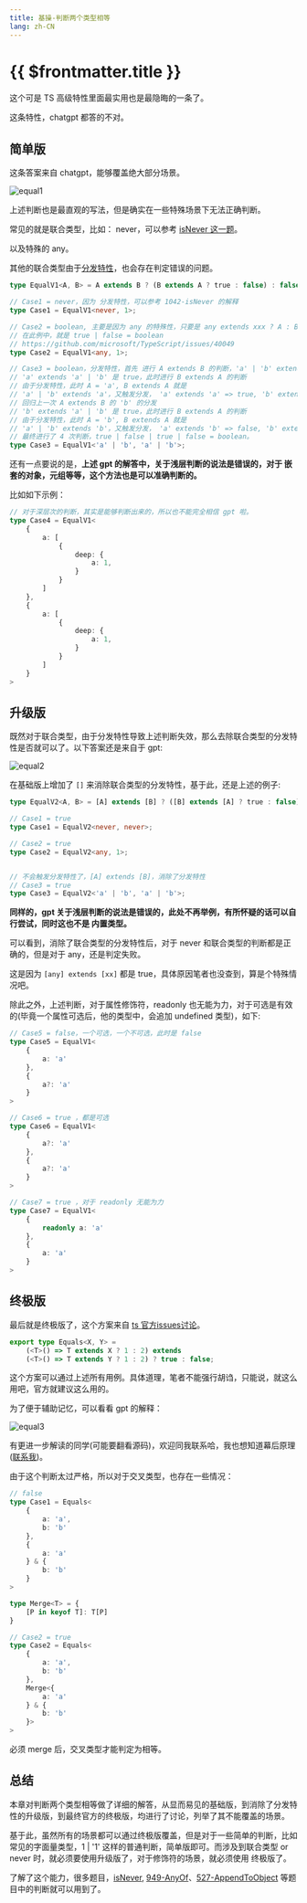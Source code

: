 ```yaml
---
title: 基操-判断两个类型相等
lang: zh-CN
---
```


# {{ $frontmatter.title }}

这个可是 TS 高级特性里面最实用也是最隐晦的一条了。

这条特性，chatgpt 都答的不对。

## 简单版

这条答案来自 chatgpt，能够覆盖绝大部分场景。

![equal1](../assets/equal1.jpg)

上述判断也是最直观的写法，但是确实在一些特殊场景下无法正确判断。

常见的就是联合类型，比如： never，可以参考 [isNever 这一题](/medium/1042-isNever.md)。

以及特殊的 any。

其他的联合类型由于[分发特性](https://www.typescriptlang.org/docs/handbook/2/conditional-types.html#distributive-conditional-types)，也会存在判定错误的问题。

```ts
type EqualV1<A, B> = A extends B ? (B extends A ? true : false) : false;

// Case1 = never，因为 分发特性，可以参考 1042-isNever 的解释
type Case1 = EqualV1<never, 1>;

// Case2 = boolean, 主要是因为 any 的特殊性，只要是 any extends xxx ? A : B，返回必定是 A | B，返回必定是
// 在此例中，就是 true | false = boolean
// https://github.com/microsoft/TypeScript/issues/40049
type Case2 = EqualV1<any, 1>;

// Case3 = boolean，分发特性，首先 进行 A extends B 的判断，'a' | 'b' extends 'a' | 'b'，会触发分发
// 'a' extends 'a' | 'b' 是 true，此时进行 B extends A 的判断
// 由于分发特性，此时 A = 'a', B extends A 就是
// 'a' | 'b' extends 'a'，又触发分发， 'a' extends 'a' => true, 'b' extends 'a' => false，此时产生结果 true | false
// 回归上一次 A extends B 的 'b' 的分发
// 'b' extends 'a' | 'b' 是 true，此时进行 B extends A 的判断
// 由于分发特性，此时 A = 'b', B extends A 就是
// 'a' | 'b' extends 'b'，又触发分发， 'a' extends 'b' => false, 'b' extends 'b' => true，此时产生结果 true | false
// 最终进行了 4 次判断，true | false | true | false = boolean。
type Case3 = EqualV1<'a' | 'b', 'a' | 'b'>;
```

还有一点要说的是，**上述 gpt 的解答中，关于浅层判断的说法是错误的，对于 嵌套的对象，元组等等，这个方法也是可以准确判断的。**

比如如下示例：

```ts
// 对于深层次的判断，其实是能够判断出来的，所以也不能完全相信 gpt 啦。
type Case4 = EqualV1<
    {
        a: [
            {
                deep: {
                    a: 1,
                }
            }
        ]
    },
    {
        a: [
            {
                deep: {
                    a: 1,
                }
            }
        ]
    }
>
```

## 升级版

既然对于联合类型，由于分发特性导致上述判断失效，那么去除联合类型的分发特性是否就可以了。以下答案还是来自于 gpt:

![equal2](../assets/equal2.jpg)

在基础版上增加了 `[]` 来消除联合类型的分发特性，基于此，还是上述的例子:

```ts
type EqualV2<A, B> = [A] extends [B] ? ([B] extends [A] ? true : false) : false;

// Case1 = true
type Case1 = EqualV2<never, never>;

// Case2 = true
type Case2 = EqualV2<any, 1>;


// 不会触发分发特性了，[A] extends [B]，消除了分发特性
// Case3 = true
type Case3 = EqualV2<'a' | 'b', 'a' | 'b'>;
```

**同样的，gpt 关于浅层判断的说法是错误的，此处不再举例，有所怀疑的话可以自行尝试，同时这也不是 内置类型。**

可以看到，消除了联合类型的分发特性后，对于 never 和联合类型的判断都是正确的，但是对于 any，还是判定失败。

这是因为 `[any] extends [xx]` 都是 true，具体原因笔者也没查到，算是个特殊情况吧。

除此之外，上述判断，对于属性修饰符，readonly 也无能为力，对于可选是有效的(毕竟一个属性可选后，他的类型中，会追加 undefined 类型)，如下:

```ts
// Case5 = false，一个可选，一个不可选，此时是 false
type Case5 = EqualV1<
    {
        a: 'a'
    },
    {
        a?: 'a'
    }
>

// Case6 = true ，都是可选
type Case6 = EqualV1<
    {
        a?: 'a'
    },
    {
        a?: 'a'
    }
>

// Case7 = true ，对于 readonly 无能为力
type Case7 = EqualV1<
    {
        readonly a: 'a'
    },
    {
        a: 'a'
    }
>
```

## 终极版

最后就是终极版了，这个方案来自 [ts 官方issues讨论](https://github.com/Microsoft/TypeScript/issues/27024#issuecomment-421529650)。

```ts
export type Equals<X, Y> =
    (<T>() => T extends X ? 1 : 2) extends
    (<T>() => T extends Y ? 1 : 2) ? true : false;
```

这个方案可以通过上述所有用例。具体道理，笔者不能强行胡诌，只能说，就这么用吧，官方就建议这么用的。

为了便于辅助记忆，可以看看 gpt 的解释：

![equal3](../assets/equal3.jpg)

有更进一步解读的同学(可能要翻看源码)，欢迎同我联系哈，我也想知道幕后原理 ([联系我](/Contactme.md))。

由于这个判断太过严格，所以对于交叉类型，也存在一些情况：

```ts
// false
type Case1 = Equals<
    {
        a: 'a',
        b: 'b'
    },
    {
        a: 'a'
    } & {
        b: 'b'
    }
>

type Merge<T> = {
    [P in keyof T]: T[P]
}

// Case2 = true
type Case2 = Equals<
    {
        a: 'a',
        b: 'b'
    },
    Merge<{
        a: 'a'
    } & {
        b: 'b'
    }>
>
```

必须 merge 后，交叉类型才能判定为相等。

## 总结

本章对判断两个类型相等做了详细的解答，从显而易见的基础版，到消除了分发特性的升级版，到最终官方的终极版，均进行了讨论，列举了其不能覆盖的场景。

基于此，虽然所有的场景都可以通过终极版覆盖，但是对于一些简单的判断，比如常见的字面量类型，1 | '1' 这样的普通判断，简单版即可。而涉及到联合类型 or never 时，就必须要使用升级版了，对于修饰符的场景，就必须使用 终极版了。

了解了这个能力，很多题目，[isNever](/medium/1042-isNever.md), [949-AnyOf](/medium/949-AnyOf.md)、[527-AppendToObject](/medium/527-AppendToObject.md) 等题目中的判断就可以用到了。
